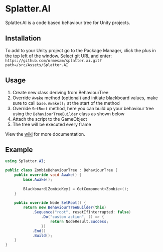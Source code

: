 # Splatter.AI
Splatter.AI is a code based behaviour tree for Unity projects.

## Installation
To add to your Unity project go to the Package Manager, click the plus in the top left of the window. Select git URL and enter: `https://github.com/ormesam/splatter.ai.git?path=/src/Assets/Splatter.AI`

## Usage

1. Create new class deriving from BehaviourTree
2. Override `Awake` method (optional) and initiate blackboard values, make sure to call `base.Awake();` at the start of the method
3. Override `SetRoot` method, here you can build up your behaviour tree using the `BehaviourTreeBuilder` class as shown below
4. Attach the script to the GameObject
5. The tree will be executed every frame

View the [wiki](https://github.com/ormesam/splatter.ai/wiki) for more documentation.

## Example

```c#
using Splatter.AI;

public class ZombieBehaviourTree : BehaviourTree {
    public override void Awake() {
        base.Awake();
        
        Blackboard[ZombieKey] = GetComponent<Zombie>();
    }
    
    public override Node SetRoot() {
        return new BehaviourTreeBuilder(this)
            .Sequence("root", resetIfInterrupted: false)
            	.Do("custom action", () => {
                    return NodeResult.Success;
                })
            .End()
            .Build();
    }
}
```
